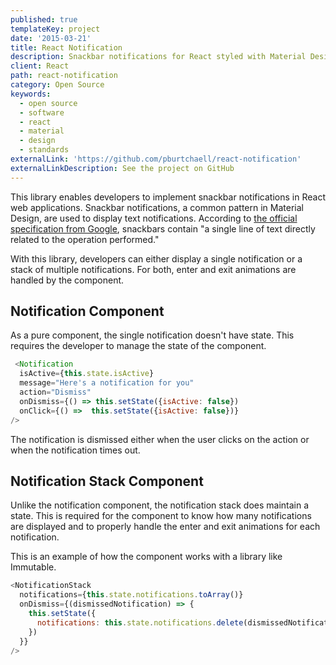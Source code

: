 ```yaml
---
published: true
templateKey: project
date: '2015-03-21'
title: React Notification
description: Snackbar notifications for React styled with Material Design
client: React
path: react-notification
category: Open Source
keywords:
  - open source
  - software
  - react
  - material
  - design
  - standards
externalLink: 'https://github.com/pburtchaell/react-notification'
externalLinkDescription: See the project on GitHub
---
```

This library enables developers to implement snackbar notifications in  React web applications. Snackbar notifications, a common pattern in Material Design, are used to display text notifications. According to [the official specification from Google](https://material.io/guidelines/components/snackbars-toasts.html), snackbars contain "a single line of text directly related to the operation performed."

With this library, developers can either display a single notification or a stack of multiple notifications. For both, enter and exit animations are handled by the component.

## Notification Component

As a pure component, the single notification doesn't have state. This requires the developer to manage the state of the component.

```js
 <Notification
  isActive={this.state.isActive}
  message="Here's a notification for you"
  action="Dismiss"
  onDismiss={() => this.setState({isActive: false})
  onClick={() =>  this.setState({isActive: false})}
/>
```

The notification is dismissed either when the user clicks on the action or when the notification times out.

## Notification Stack Component

Unlike the notification component, the notification stack does maintain a state. This is required for the component to know how many notifications are displayed and to properly handle the enter and exit animations for each notification.

This is an example of how the component works with a library like Immutable.

```js
<NotificationStack
  notifications={this.state.notifications.toArray()}
  onDismiss={(dismissedNotification) => {
    this.setState({
      notifications: this.state.notifications.delete(dismissedNotification)
    })
  }}
/>
```
